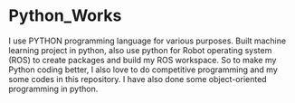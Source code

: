 # Python_Works
I use PYTHON programming language for various purposes. 
Built machine learning project in python, also use python for Robot operating system (ROS) to create packages and build my ROS workspace.
So to make my Python coding better, I also love to do competitive programming and my some codes in this repository.
I have also done some object-oriented programming in python.

